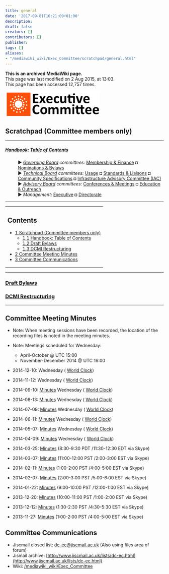 ```yaml
---
title: general
date: '2017-09-01T16:21:09+01:00'
description: 
draft: false
creators: []
contributors: []
publisher: 
tags: []
aliases:
- "/mediawiki_wiki/Exec_Committee/scratchpad/general.html"
---
```


 **This is an archived MediaWiki page.**  
This page was last modified on 2 Aug 2015, at 13:03.  
This page has been accessed 12,757 times.

[<img alt="Executive Committee logo" src="/mediawiki_wiki/images/EC_logo.png" width="300" height="82">](/mediawiki_wiki/images/EC_logo.png)

## Scratchpad (Committee members only) 

* * *

##### [Handbook](/mediawiki_wiki/DCMI_Handbook "DCMI Handbook"): [Table of Contents](/mediawiki_wiki/DCMI_Handbook/) 
<dl>
<dd> ► <i><a href="/mediawiki_wiki/DCMI_Governing_Board.md" title="DCMI Governing Board">Governing Board</a> committees:</i> <a href="/mediawiki_wiki/DCMI_Governing_Board/finance.md" title="DCMI Governing Board/finance">Membership &amp; Finance</a> ◘ <a href="/mediawiki_wiki/DCMI_Governing_Board/nominations.md" title="DCMI Governing Board/nominations">Nominations &amp; Bylaws</a> 
</dd>
<dd> ► <i><a href="/mediawiki_wiki/DCMI_Technical_Board.md" title="DCMI Technical Board">Technical Board</a> committees:</i> <a href="/mediawiki_wiki/DCMI_Technical_Board/usage.md" title="DCMI Technical Board/usage">Usage</a> ◘ <a href="/mediawiki_wiki/DCMI_Technical_Board/standards.md" title="DCMI Technical Board/standards">Standards &amp; Liaisons</a> ◘ <a href="/mediawiki_wiki/DCMI_Technical_Board/specifications.md" title="DCMI Technical Board/specifications">Community Specifications</a> ◘ <a href="/mediawiki_wiki/DCMI_Technical_Board/infrastructure.md" title="DCMI Technical Board/infrastructure">Infrastructure Advisory Committee (IAC)</a>
</dd>
<dd> ► <i><a href="/mediawiki_wiki/DCMI_Advisory_Board.md" title="DCMI Advisory Board">Advisory Board</a> committees:</i> <a href="/mediawiki_wiki/DCMI_Advisory_Board/meetings.md" title="DCMI Advisory Board/meetings">Conferences &amp; Meetings</a> ◘ <a href="/mediawiki_wiki/DCMI_Advisory_Board/documentation.md" title="DCMI Advisory Board/documentation">Education &amp; Outreach</a>
</dd>
<dd> ► <i>Management:</i> <a href="/mediawiki_wiki/Exec_Committee.md" title="Exec Committee">Executive</a> ◘ <a href="/mediawiki_wiki/Exec_Committee/directorate.md" title="Exec Committee/directorate">Directorate</a>
</dd>
</dl>

* * *

<table id="toc" class="toc">
  <tr>
    <td>
      <div id="toctitle">
        <h2>Contents</h2>
      </div>
      <ul>
        <li class="toclevel-1 tocsection-1">
          <a href="#Scratchpad_.28Committee_members_only.29"><span class="tocnumber">1</span> <span class="toctext">Scratchpad (Committee members only)</span></a>
          <ul>
            <li class="toclevel-2"><a href="#Handbook:_Table_of_Contents"><span class="tocnumber">1.1</span> <span class="toctext">Handbook: Table of Contents</span></a></li>
            <li class="toclevel-2 tocsection-2"><a href="#Draft_Bylaws"><span class="tocnumber">1.2</span> <span class="toctext">Draft Bylaws</span></a></li>
            <li class="toclevel-2 tocsection-3"><a href="#DCMI_Restructuring"><span class="tocnumber">1.3</span> <span class="toctext">DCMI Restructuring</span></a></li>
          </ul>
        </li>
        <li class="toclevel-1 tocsection-4"><a href="#Committee_Meeting_Minutes"><span class="tocnumber">2</span> <span class="toctext">Committee Meeting Minutes</span></a></li>
        <li class="toclevel-1 tocsection-5"><a href="#Committee_Communications"><span class="tocnumber">3</span> <span class="toctext">Committee Communications</span></a></li>
      </ul>
    </td>
  </tr>
</table>


* * *

### [Draft Bylaws](/mediawiki_wiki/DCMI_Handbook/bylaws) 

### [DCMI Restructuring](/mediawiki_wiki/Exec_Committee/scratchpad/general/restructuring) 

* * *

## Committee Meeting Minutes 

- Note: When meeting sessions have been recorded, the location of the recording files is noted in the meeting minutes.
- Note: Meetings scheduled for Wednesday:
  - April-October @ UTC 15:00
  - November-December 2014 @ UTC 16:00

- 2014-12-10: Wednesday ( [World Clock](http://bit.ly/1drxMrV))
- 2014-11-12: Wednesday ( [World Clock](http://bit.ly/1dNJrw1))
- 2014-09-10: [Minutes](/mediawiki_wiki/Exec_Committee/2014-09-10) Wednesday ( [World Clock](http://bit.ly/OUPpoO))
- 2014-08-13: [Minutes](/mediawiki_wiki/Exec_Committee/2014-08-13) Wednesday ( [World Clock](http://bit.ly/1hYgpvU))
- 2014-07-09: [Minutes](/mediawiki_wiki/Exec_Committee/2014-07-09) Wednesday ( [World Clock](http://bit.ly/1hYghwz))
- 2014-06-11: [Minutes](/mediawiki_wiki/Exec_Committee/2014-06-11) Wednesday ( [World Clock](http://bit.ly/1gChxZt))
- 2014-05-07: [Minutes](/mediawiki_wiki/Exec_Committee/2014-05-07) Wednesday ( [World Clock](http://bit.ly/P6sOWh))
- 2014-04-09: [Minutes](/mediawiki_wiki/Exec_Committee/2014-04-09) Wednesday ( [World Clock](http://bit.ly/1hsiD5l))
- 2014-03-25: [Minutes](/mediawiki_wiki/Exec_Committee/2014-03-25) (8:30-9:30 PDT /11:30-12:30 EDT via Skype)
- 2014-03-07: [Minutes](/mediawiki_wiki/Exec_Committee/2014-03-07) (11:00-12:00 PST /2:00-3:00 EST via Skype)
- 2014-02-11: [Minutes](/mediawiki_wiki/Exec_Committee/2014-02-11) (1:00-2:00 PST /4:00-5:00 EST via Skype)
- 2014-02-07: [Minutes](/mediawiki_wiki/Exec_Committee/2014-02-07) (2:00-3:00 PST /5:00-6:00 EST via Skype)
- 2014-01-22: [Minutes](/mediawiki_wiki/Exec_Committee/2014-01-22) (9:00-10:00 PST /12:00-1:00 EST via Skype)
- 2013-12-20: [Minutes](/mediawiki_wiki/Exec_Committee/2013-12-20) (10:00-11:00 PST /1:00-2:00 EST via Skype)
- 2013-12-12: [Minutes](/mediawiki_wiki/Exec_Committee/2013-12-12) (1:30-2:30 PST /4:30-5:30 EST via Skype) 
- 2013-11-27: [Minutes](/mediawiki_wiki/Exec_Committee/2013-11-27) (1:00-2:00 PST /4:00-5:00 EST via Skype)

## Committee Communications 

- Jiscmail closed list: [dc-ec@jiscmail.ac.uk](mailto:dc-ec@jiscmail.ac.uk) (Also using files area of forum)
- Jismail archive: [http://www.jiscmail.ac.uk/lists/dc-ec.html](http://www.jiscmail.ac.uk/lists/dc-ec.html)
- Wiki: [/mediawiki_wiki/Exec\_Committee](/mediawiki_wiki/Exec_Committee)

